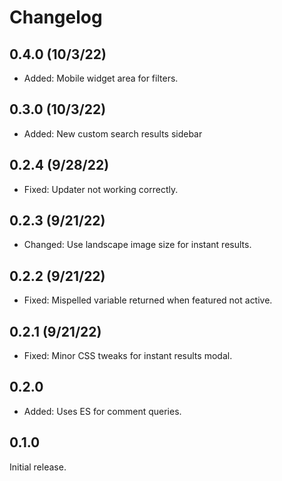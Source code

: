 # Changelog

## 0.4.0 (10/3/22)
* Added: Mobile widget area for filters.

## 0.3.0 (10/3/22)
* Added: New custom search results sidebar

## 0.2.4 (9/28/22)
* Fixed: Updater not working correctly.

## 0.2.3 (9/21/22)
* Changed: Use landscape image size for instant results.

## 0.2.2 (9/21/22)
* Fixed: Mispelled variable returned when featured not active.

## 0.2.1 (9/21/22)
* Fixed: Minor CSS tweaks for instant results modal.

## 0.2.0
* Added: Uses ES for comment queries.

## 0.1.0
Initial release.
